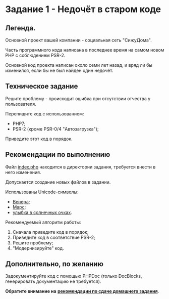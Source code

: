 # Задание 1 - Недочёт в старом коде

## Легенда.

Основной проект вашей компании - социальная сеть "СижуДома". 

Часть программного кода написана в последнее время на самом новом PHP с соблюдением PSR-2.

Основной код проекта написан около семи лет назад, и вряд ли бы изменился, 
если бы не был найден один недочёт.

## Техническое задание

Решите проблему - происходит ошибка при отсутствии отчества у пользователя.

Перепишите код с использованием:
- PHP7;
- PSR-2 (кроме PSR-0/4 "Автозагрузка");

Приведите этот код в порядок.

## Рекомендации по выполнению

Файл [index.php](index.php) находится в директории задания, 
требуется внести в него изменения.

Допускается создание новых файлов в задании.

Использованы Unicode-символы:
- [Венера](https://unicode-table.com/ru/2640/);
- [Марс](https://unicode-table.com/ru/2642/);
- [улыбка в солнечных очках](https://unicode-table.com/ru/1F60E/).


Рекомендуемый алгоритм работы:
1. Сначала приведите код в порядок;
2. Приведите код в соответствие PSR-2;
3. Решите проблему;
4. "Модернизируйте" код.

## Дополнительно, по желанию

Задокументируйте код с помощью PHPDoc (только DocBlocks, 
генерировать документацию не требуется).


**Обратите внимание на** [**рекомендации по сдаче домашнего задания**](https://github.com/netology-code/bphp-homeworks/blob/master/0-sharing/homework/README.md).
